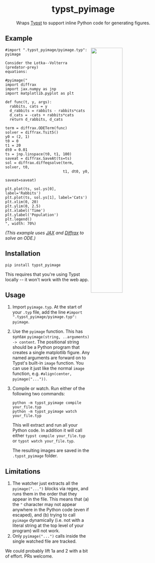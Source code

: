 <h1 align="center">typst_pyimage</h1>

<p align="center">Wraps <a href="https://github.com/typst/typst">Typst</a> to support inline Python code for generating figures.</p>

## Example

<img align="right" width="45%" src="./imgs/lotka_volterra.png">

```typst
#import ".typst_pyimage/pyimage.typ": pyimage

Consider the Lotka--Volterra (predator-prey)
equations:

#pyimage("
import diffrax
import jax.numpy as jnp
import matplotlib.pyplot as plt

def func(t, y, args):
  rabbits, cats = y
  d_rabbits = rabbits - rabbits*cats
  d_cats = -cats + rabbits*cats
  return d_rabbits, d_cats

term = diffrax.ODETerm(func)
solver = diffrax.Tsit5()
y0 = (2, 1)
t0 = 0
t1 = 20
dt0 = 0.01
ts = jnp.linspace(t0, t1, 100)
saveat = diffrax.SaveAt(ts=ts)
sol = diffrax.diffeqsolve(term, solver, t0,
                          t1, dt0, y0,
                          saveat=saveat)

plt.plot(ts, sol.ys[0], label='Rabbits')
plt.plot(ts, sol.ys[1], label='Cats')
plt.xlim(0, 20)
plt.ylim(0, 2.5)
plt.xlabel('Time')
plt.ylabel('Population')
plt.legend()
", width: 70%)
```

_(This example uses [JAX](https://github.com/google/jax) and [Diffrax](https://github.com/patrick-kidger/diffrax) to solve an ODE.)_

## Installation

```
pip install typst_pyimage
```

This requires that you're using Typst locally -- it won't work with the web app.

## Usage

1. Import `pyimage.typ`. At the start of your `.typ` file, add the line `#import ".typst_pyimage/pyimage.typ": pyimage`.

2. Use the `pyimage` function. This has syntax `pyimage(string, ..arguments) -> content`. The positional string should be a Python program that creates a single matplotlib figure. Any named arguments are forward on to Typst's built-in `image` function. You can use it just like the normal `image` function, e.g. `#align(center, pyimage("..."))`.

3. Compile or watch. Run either of the following two commands:
    ```
    python -m typst_pyimage compile your_file.typ
    python -m typst_pyimage watch your_file.typ
    ```
    This will extract and run all your Python code. In addition it will call either `typst compile your_file.typ` or `typst watch your_file.typ`.

    The resulting images are saved in the `.typst_pyimage` folder.

## Limitations

1. The watcher just extracts all the `pyimage("...")` blocks via regex, and runs them in the order that they appear in the file. This means that (a) the `"` character may not appear anywhere in the Python code (even if escaped), and (b) trying to call `pyimage` dynamically (i.e. not with a literal string at the top level of your program) will not work.
2. Only `pyimage("...")` calls inside the single watched file are tracked.

We could probably lift 1a and 2 with a bit of effort. PRs welcome.
